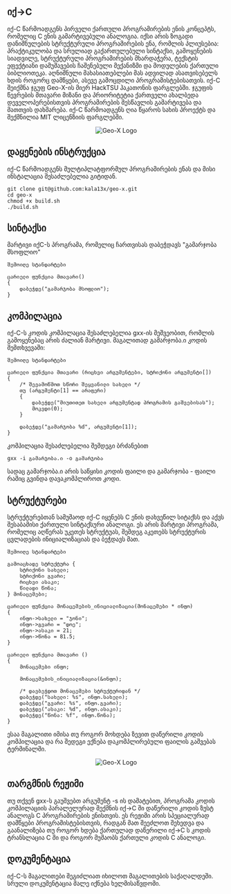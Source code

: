 ## იქ->C

იქ-C წარმოადგენს პირველი ქართული პროგრამირების ენის კონცეპტს, რომელიც C ენის გამარტივებული ანალოგია. იქსი არის ზოგადი დანიშნულების სტრუქტურული პროგრამირების ენა, რომლის პლიუსებია: პრაქტიკულობა და სრულიად გაქართულებული სინტაქსი, გამოყენების სიადვილე, სტრუქტურული პროგრამირების მხარდაჭერა, ტექსტის ეფექტიანი დამუშავების ჩაშენებული მექანიზმი და მოდულების ქართული ბიბლიოთეკა. აღნიშნული მახასიათებლები მას ადვილად ასათვისებელს ხდის როგორც დამწყები, ასევე გამოცდილი პროგრამისტებისათვის. იქ-C შეიქმნა ჯგუფ Geo-X-ის მიერ HackTSU ჰაკათონის ფარგლებში. ჯგუფის წევრების მთავარი მიზანი და პრიორიტეტია ქართველი ახალბედა დეველოპერებისთვის პროგრამირების შესწავლის გამარტივება და მათთვის დახმარება. იქ-C წარმოადგენს ღია წყაროს სახის პროექტს და შექმნილია MIT ლიცენზიის ფარგლებში.

<p align="center">
  <img src="https://raw.githubusercontent.com/kala13x/geo-x/master/images/logo.png" alt="Geo-X Logo"/>
</p>

## დაყენების ინსტრუქცია
იქ-C წარმოადგენს მულტიპლატფორმულ პროგრამირების ენას და მისი ინსტალაცია შესაძლებელია გიტიდან.
```
git clone git@github.com:kala13x/geo-x.git
cd geo-x
chmod +x build.sh
./build.sh
```

## სინტაქსი
მარტივი იქC-ს პროგრამა, რომელიც ჩართვისას დაბეჭდავს "გამარჯობა მსოფლიო"
```
შემოიღე სტანდარტები

ცარიელი ფუნქცია მთავარი() 
{ 
    დაბეჭდე("გამარჯობა მსოფლიო"); 
}
```

## კომპილაცია
იქ-C-ს კოდის კომპილაცია შესაძლებელია gxx-ის მეშვეობით, რომლის გამოყენებაც არის ძალიან მარტივი. მაგალითად გამარჯობა.ი კოდის შემთხვევაში:

```
შემოიღე სტანდარტები

ცარიელი ფუნქცია მთავარი (რიცხვი არგუმენტები, სტრიქონი არგუმენტი[])
{
	/* შევამოწმოთ სწორი შეყვანილი სახელი */
	თუ (არგუმენტი[1] == არაფერი) 
	{
		დაბეჭდე("მიუთითეთ სახელი არგუმენტად პროგრამის გაშვებისას");
		მოკვდი(0);
	}

	დაბეჭდე("გამარჯობა %d", არგუმენტი[1]);
}
```
კომპილაცია შესაძლებელია შემდეგი ბრძანებით
```
gxx -i გამარჯობა.ი -o გამარჯობა
```
სადაც გამარჯობა.ი არის საწყისი კოდის ფაილი და გამარჯობა - ფაილი რაშიც გვინდა დავაკომპლიროთ კოდი.

## სტრუქტურები
სტრუქტურებთან სამუშაოდ იქ-C იყენებს C ენის დახვეწილ სიტაქსს და აქვს შესაბამისი ქართული სინტაქსური ანალოგი. ეს არის მარტივი პროგრამა, რომელიც აღწერას უკეთეს სტრუქტუას, შემდეგ აკეთებს სტრუქტურის ცვლადების ინიციალიზაციას და ბეჭდავს მათ.

```
შემოიღე სტანდარტები

გამოაცხადე სტრუქტურა {
    სტრიქონი სახელი;
    სტრიქონი გვარი;
    რიცხვი ასაკი;
    წილადი წონა;
} მონაცემები;

ცარიელი ფუნქცია მონაცემების_ინიციალიზაცია(მონაცემები * ინფო) 
{
    ინფო->სახელი = "ჯონი";
    ინფო->გვარი = "დოე";
    ინფო->ასაკი = 21;
    ინფო->წონა = 81.5;
}

ცარიელი ფუნქცია მთავარი ()
{
    მონაცემები ინფო;

    მონაცემების_ინიციალიზაცია(&ინფო);

    /* დავბეჭდოთ მონაცემები სტრუქტურიდან */
    დაბეჭდე("სახელი: %s", ინფო.სახელი);
    დაბეჭდე("გვარი: %s", ინფო.გვარი);
    დაბეჭდე("ასაკი: %d", ინფო.ასაკი);
    დაბეჭდე("წონა: %f", ინფო.წონა);
}
```
ესაა მაგალითი იმისა თუ როგორ მოხდება ზევით დაწერილი კოდის კომპილაცია და რა შედეგი ექნება დაკომპლირებული ფაილის გაშვებას ტერმინალში.

<p align="center">
  <img src="https://raw.githubusercontent.com/kala13x/geo-x/master/images/struct.png" alt="Geo-X Logo"/>
</p>

## თარგმნის რეჟიმი
თუ თქვენ gxx-ს გაუშვებთ არგუმენტ -s ის დამატებით, პროგრამა კოდის კომპილაციის პარალელურად შექმნის იქ->C ში დაწერილი კოდის ზუსტ ანალოგს C პროგრამირების ენისთვის. ეს რეჟიმი არის სპეციალურად დამწყები პროგრამისტებისთვის, რადგან მათ შეეძლოთ შეხედვა და გაანალიზება თუ როგორ ხდება ქართულად დაწერილი იქ->C ს კოდის ტრანსლაცია C ში და როგორ მუშაობს ქართული კოდის C ანალოგი.

## დოკუმენტაცია
იქ-C-ს მაგალითები შეგიძლიათ იხილოთ მაგალითების საქაღალდეში.
სრული დოკუმენტაცია მალე იქნება ხელმისაწვდომი.
